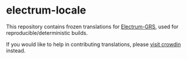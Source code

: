 # electrum-locale

This repository contains frozen translations for [Electrum-GRS](https://github.com/spesmilo/electrum),
used for reproducible/deterministic builds.

If you would like to help in contributing translations, please
[visit crowdin](https://crowdin.com/project/electrum) instead.
